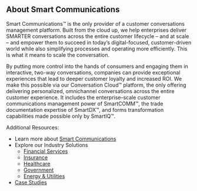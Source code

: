 ## About Smart Communications
Smart Communications™ is the only provider of a customer conversations management platform. Built from the cloud up, we help enterprises deliver SMARTER conversations across the entire customer lifecycle – and at scale – and empower them to succeed in today’s digital-focused, customer-driven world while also simplifying processes and operating more efficiently. This is what it means to scale the conversation.

By putting more control into the hands of consumers and engaging them in interactive, two-way conversations, companies can provide exceptional experiences that lead to deeper customer loyalty and increased ROI. We make this possible via our Conversation Cloud™ platform, the only offering delivering personalized, omnichannel conversations across the entire customer experience. It includes the enterprise-scale customer communications management power of SmartCOMM™, the trade documentation expertise of SmartDX™, and forms transformation capabilities made possible only by SmartIQ™.

Additional Resources:

 - Learn more about [Smart Communications](https://www.smartcommunications.com)
 - Explore our Industry Solutions
   - [Financial Services](https://www.smartcommunications.com/industry-solutions/financial-services/) 
   - [Insurance](https://www.smartcommunications.com/industry-solutions/insurance/)
   - [Healthcare](https://www.smartcommunications.com/industry-solutions/healthcare/)
   - [Government](https://www.smartcommunications.com/industry-solutions/government/)
   - [Energy & Utilities](https://www.smartcommunications.com/industry-solutions/energy-and-utilities/)
 - [Case Studies](https://www.smartcommunications.com/case-studies/) 
